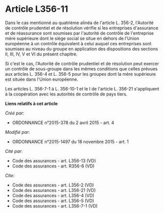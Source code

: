 # Article L356-11

Dans le cas mentionné au quatrième alinéa de l'article L. 356-2, l'Autorité de contrôle prudentiel et de résolution vérifie
si les entreprises d'assurance et de réassurance sont soumises par l'autorité de contrôle de l'entreprise mère supérieure
dont le siège social se situe en dehors de l'Union européenne à un contrôle équivalent à celui auquel ces entreprises sont
soumises au niveau du groupe en application des dispositions des sections II, III, IV, V et VI du présent chapitre. 

Si c'est le cas, l'Autorité de contrôle prudentiel et de résolution peut exercer un contrôle de sous-groupe dans les mêmes
conditions que celles prévues aux articles L. 356-4 et L. 356-5 pour les groupes dont la mère supérieure est située dans
l'Union européenne. 

Les articles L. 356-7-1 à L. 356-10-1 et le I de l'article L. 356-21 s'appliquent à la coopération avec les autorités de
contrôle de pays tiers.

**Liens relatifs à cet article**

_Créé par_:

  - ORDONNANCE n°2015-378 du 2 avril 2015 - art. 4

_Modifié par_:

  - ORDONNANCE n°2015-1497 du 18 novembre 2015 - art. 1

_Cité par_:

  - Code des assurances - art. L356-13 (VD)
  - Code des assurances - art. R356-6 (VD)

_Cite_:

  - Code des assurances - art. L356-2 (VD)
  - Code des assurances - art. L356-21 (VD)
  - Code des assurances - art. L356-4 (VD)
  - Code des assurances - art. L356-5 (VD)
  - Code des assurances - art. L356-7-1 (VD)
